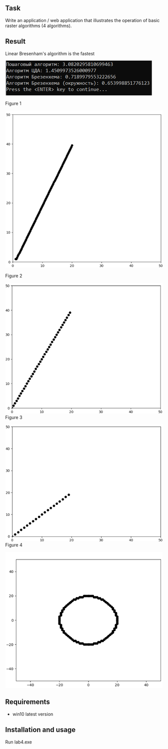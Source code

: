 
## Task

Write an application / web application that illustrates the operation of basic raster algorithms (4 algorithms).

## Result

Linear Bresenham's algorithm is the fastest

![Screenshot of the program](1.png)

Figure 1

![Figure 1](2.png)

Figure 2

![Figure 2](3.png)
Figure 3

![Figure 3](4.png)
Figure 4

![Figure 4](5.png)

## Requirements

* win10 latest version

## Installation and usage

Run lab4.exe
